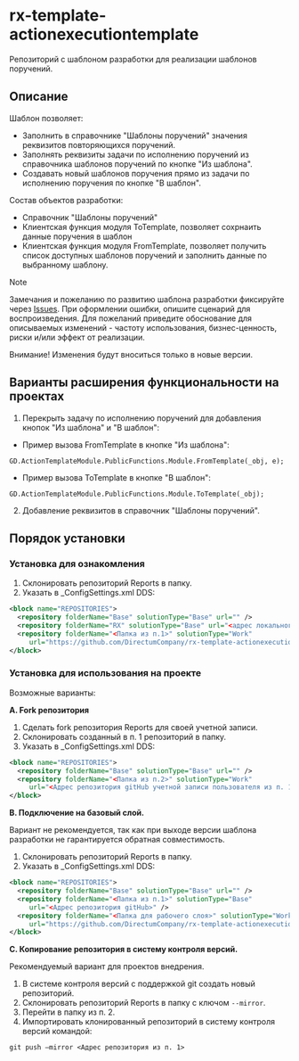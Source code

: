 # rx-template-actionexecutiontemplate
Репозиторий с шаблоном разработки для реализации шаблонов поручений.

## Описание
Шаблон позволяет:
* Заполнить в справочнике "Шаблоны поручений" значения реквизитов повторяющихся поручений.
* Заполнять реквизиты задачи по исполнению поручений из справочника шаблонов поручений по кнопке "Из шаблона".
* Создавать новый шаблонов поручения прямо из задачи по исполнению поручения по кнопке "В шаблон".

Состав объектов разработки:
* Справочник "Шаблоны поручений"
* Клиентская функция модуля ToTemplate, позволяет сохрнаить данные поручения в шаблон
* Клиентская функция модуля FromTemplate, позволяет получить список доступных шаблонов поручений и заполнить данные по выбранному шаблону.
> [!NOTE]
> Замечания и пожеланию по развитию шаблона разработки фиксируйте через [Issues](https://github.com/DirectumCompany/rx-template-actionexecutiontemplate/issues).
При оформлении ошибки, опишите сценарий для воспроизведения. Для пожеланий приведите обоснование для описываемых изменений - частоту использования, бизнес-ценность, риски и/или эффект от реализации.
> 
> Внимание! Изменения будут вноситься только в новые версии.

## Варианты расширения функциональности на проектах
1. Перекрыть задачу по исполнению поручений для добавления кнопок "Из шаблона" и "В шаблон":  
* Пример вызова FromTemplate в кнопке "Из шаблона":
```
GD.ActionTemplateModule.PublicFunctions.Module.FromTemplate(_obj, e);
```  
* Пример вызова ToTemplate в кнопке "В шаблон":
```
GD.ActionTemplateModule.PublicFunctions.Module.ToTemplate(_obj);
```
2. Добавление реквизитов в справочник "Шаблоны поручений".

## Порядок установки

### Установка для ознакомления
1. Склонировать репозиторий Reports в папку.
2. Указать в _ConfigSettings.xml DDS:
```xml
<block name="REPOSITORIES">
  <repository folderName="Base" solutionType="Base" url="" />
  <repository folderName="RX" solutionType="Base" url="<адрес локального репозитория>" />
  <repository folderName="<Папка из п.1>" solutionType="Work" 
     url="https://github.com/DirectumCompany/rx-template-actionexecutiontemplate" />
</block>
```

### Установка для использования на проекте
Возможные варианты:

**A. Fork репозитория**
1. Сделать fork репозитория Reports для своей учетной записи.
2. Склонировать созданный в п. 1 репозиторий в папку.
3. Указать в _ConfigSettings.xml DDS:
``` xml
<block name="REPOSITORIES">
  <repository folderName="Base" solutionType="Base" url="" /> 
  <repository folderName="<Папка из п.2>" solutionType="Work" 
     url="<Адрес репозитория gitHub учетной записи пользователя из п. 1>" />
</block>
```

**B. Подключение на базовый слой.**

Вариант не рекомендуется, так как при выходе версии шаблона разработки не гарантируется обратная совместимость.
1. Склонировать репозиторий Reports в папку.
2. Указать в _ConfigSettings.xml DDS:
``` xml
<block name="REPOSITORIES">
  <repository folderName="Base" solutionType="Base" url="" /> 
  <repository folderName="<Папка из п.1>" solutionType="Base" 
     url="<Адрес репозитория gitHub>" />
  <repository folderName="<Папка для рабочего слоя>" solutionType="Work" 
     url="https://github.com/DirectumCompany/rx-template-actionexecutiontemplate" />
</block>
```

**C. Копирование репозитория в систему контроля версий.**

Рекомендуемый вариант для проектов внедрения.
1. В системе контроля версий с поддержкой git создать новый репозиторий.
2. Склонировать репозиторий Reports в папку с ключом `--mirror`.
3. Перейти в папку из п. 2.
4. Импортировать клонированный репозиторий в систему контроля версий командой:

`git push –mirror <Адрес репозитория из п. 1>`

